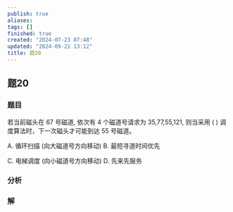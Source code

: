 ```yaml
---
publish: true
aliases: 
tags: []
finished: true
created: "2024-07-23 07:48"
updated: "2024-09-21 13:12"
title: 题20
---
```

## 题20
### 题目
若当前磁头在 67 号磁道, 依次有 4 个磁道号请求为 35,77,55,121, 则当采用 ( ) 调度算法时，下一次磁头才可能到达 55 号磁道。

A. 循环扫描 (向大磁道号方向移动) B. 最短寻道时间优先

C. 电梯调度 (向小磁道号方向移动) D. 先来先服务
### 分析

### 解